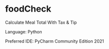 # foodCheck
Calculate Meal Total With Tax & Tip

Language: Python

Preferred IDE: PyCharm Community Edition 2021
